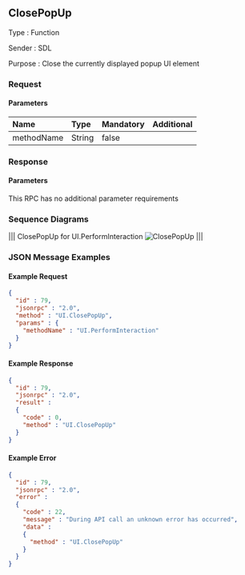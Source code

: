 ## ClosePopUp

Type
: Function

Sender
: SDL

Purpose
: Close the currently displayed popup UI element

### Request

#### Parameters

|Name|Type|Mandatory|Additional|
|:---|:---|:--------|:---------|
|methodName|String|false||

### Response

#### Parameters

This RPC has no additional parameter requirements

### Sequence Diagrams

|||
ClosePopUp for UI.PerformInteraction
![ClosePopUp](./assets/ClosePopUp.png)
|||

### JSON Message Examples

#### Example Request

```json
{
  "id" : 79,
  "jsonrpc" : "2.0",
  "method" : "UI.ClosePopUp",
  "params" : {
    "methodName" : "UI.PerformInteraction"
  }
}
```

#### Example Response

```json
{
  "id" : 79,
  "jsonrpc" : "2.0",
  "result" :
  {
    "code" : 0,
    "method" : "UI.ClosePopUp"
  }
}
```

#### Example Error

```json
{
  "id" : 79,
  "jsonrpc" : "2.0",
  "error" :
  {
    "code" : 22,
    "message" : "During API call an unknown error has occurred",
    "data" :
    {
      "method" : "UI.ClosePopUp"
    }
  }
}
```
